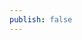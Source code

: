 ```yaml
---
publish: false
---
```


<script setup>
import Tree from '../components/Tree.vue'
</script>

<Tree />
